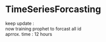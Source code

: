 # TimeSeriesForcasting

keep update :  
now training prophet to forcast all id  
aprrox. time : 12 hours


